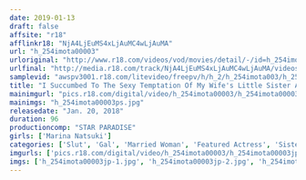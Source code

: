 ```yaml
---
date: 2019-01-13
draft: false
affsite: "r18"
afflinkr18: "NjA4LjEuMS4xLjAuMC4wLjAuMA"
url: "h_254imota00003"
urloriginal: "http://www.r18.com/videos/vod/movies/detail/-/id=h_254imota00003"
urlfinal: "http://media.r18.com/track/NjA4LjEuMS4xLjAuMC4wLjAuMA/videos/vod/movies/detail/-/id=h_254imota00003"
samplevid: "awspv3001.r18.com/litevideo/freepv/h/h_2/h_254imota003/h_254imota003_dmb_w.mp4"
title: "I Succumbed To The Sexy Temptation Of My Wife's Little Sister And Now I'm Having Creampie Sex A Young Housewife Bitch Marina Natsuki"
mainimgurl: "pics.r18.com/digital/video/h_254imota00003/h_254imota00003ps.jpg"
mainimgs: "h_254imota00003ps.jpg"
releasedate: "Jan. 20, 2018"
duration: 96
productioncomp: "STAR PARADISE"
girls: ['Marina Natsuki']
categories: ['Slut', 'Gal', 'Married Woman', 'Featured Actress', 'Sister', 'Creampie', 'Hi-Def']
imgurls: ['pics.r18.com/digital/video/h_254imota00003/h_254imota00003jp-1.jpg', 'pics.r18.com/digital/video/h_254imota00003/h_254imota00003jp-2.jpg', 'pics.r18.com/digital/video/h_254imota00003/h_254imota00003jp-3.jpg', 'pics.r18.com/digital/video/h_254imota00003/h_254imota00003jp-4.jpg', 'pics.r18.com/digital/video/h_254imota00003/h_254imota00003jp-5.jpg', 'pics.r18.com/digital/video/h_254imota00003/h_254imota00003jp-6.jpg', 'pics.r18.com/digital/video/h_254imota00003/h_254imota00003jp-7.jpg', 'pics.r18.com/digital/video/h_254imota00003/h_254imota00003jp-8.jpg', 'pics.r18.com/digital/video/h_254imota00003/h_254imota00003jp-9.jpg', 'pics.r18.com/digital/video/h_254imota00003/h_254imota00003jp-10.jpg', 'pics.r18.com/digital/video/h_254imota00003/h_254imota00003jp-11.jpg', 'pics.r18.com/digital/video/h_254imota00003/h_254imota00003jp-12.jpg', 'pics.r18.com/digital/video/h_254imota00003/h_254imota00003jp-13.jpg', 'pics.r18.com/digital/video/h_254imota00003/h_254imota00003jp-14.jpg', 'pics.r18.com/digital/video/h_254imota00003/h_254imota00003jp-15.jpg', 'pics.r18.com/digital/video/h_254imota00003/h_254imota00003jp-16.jpg', 'pics.r18.com/digital/video/h_254imota00003/h_254imota00003jp-17.jpg', 'pics.r18.com/digital/video/h_254imota00003/h_254imota00003jp-18.jpg', 'pics.r18.com/digital/video/h_254imota00003/h_254imota00003jp-19.jpg', 'pics.r18.com/digital/video/h_254imota00003/h_254imota00003jp-20.jpg']
imgs: ['h_254imota00003jp-1.jpg', 'h_254imota00003jp-2.jpg', 'h_254imota00003jp-3.jpg', 'h_254imota00003jp-4.jpg', 'h_254imota00003jp-5.jpg', 'h_254imota00003jp-6.jpg', 'h_254imota00003jp-7.jpg', 'h_254imota00003jp-8.jpg', 'h_254imota00003jp-9.jpg', 'h_254imota00003jp-10.jpg', 'h_254imota00003jp-11.jpg', 'h_254imota00003jp-12.jpg', 'h_254imota00003jp-13.jpg', 'h_254imota00003jp-14.jpg', 'h_254imota00003jp-15.jpg', 'h_254imota00003jp-16.jpg', 'h_254imota00003jp-17.jpg', 'h_254imota00003jp-18.jpg', 'h_254imota00003jp-19.jpg', 'h_254imota00003jp-20.jpg']
---
```

